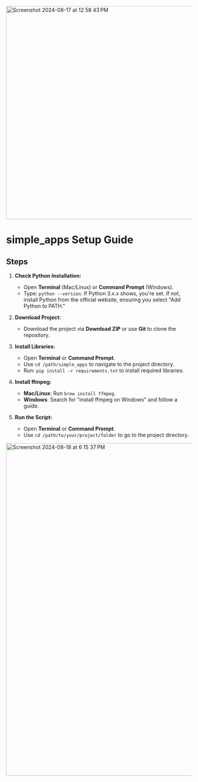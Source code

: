 <img width="578" alt="Screenshot 2024-08-17 at 12 58 43 PM" src="https://github.com/user-attachments/assets/9d232ba7-440a-48d7-ad3c-dd8f96ac948a">

# simple_apps Setup Guide

## Steps

1. **Check Python Installation:**
   - Open **Terminal** (Mac/Linux) or **Command Prompt** (Windows).
   - Type: `python --version`. If Python 3.x.x shows, you're set. If not, install Python from the official website, ensuring you select "Add Python to PATH."

2. **Download Project:**
   - Download the project via **Download ZIP** or use **Git** to clone the repository.

3. **Install Libraries:**
   - Open **Terminal** or **Command Prompt**.
   - Use `cd /path/simple_apps` to navigate to the project directory.
   - Run: `pip install -r requirements.txt` to install required libraries.

4. **Install ffmpeg:**
   - **Mac/Linux**: Run `brew install ffmpeg`.
   - **Windows**: Search for "install ffmpeg on Windows" and follow a guide.

5. **Run the Script:**
   - Open **Terminal** or **Command Prompt**.
   - Use `cd /path/to/your/project/folder` to go to the project directory.
   
<img width="902" alt="Screenshot 2024-08-18 at 6 15 37 PM" src="https://github.com/user-attachments/assets/a175f82a-7ed3-4399-80a7-6c4edfea7a62">

